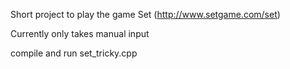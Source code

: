 Short project to play the game Set (http://www.setgame.com/set)

Currently only takes manual input

compile and run set_tricky.cpp
